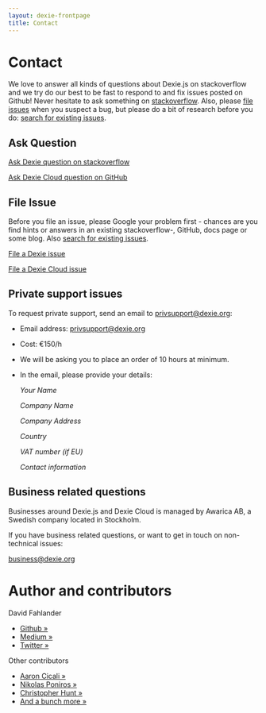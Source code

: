 ```yaml
---
layout: dexie-frontpage
title: Contact
---
```

# Contact

We love to answer all kinds of questions about Dexie.js on stackoverflow and we try do our best to be fast to respond to and fix issues posted on Github! Never hesitate to ask something on [stackoverflow](http://stackoverflow.com/questions/ask?tags=dexie). Also, please [file issues](https://github.com/dexie/Dexie.js/issues/new) when you suspect a bug, but please do a bit of research before you do: [search for existing issues](https://github.com/dexie/Dexie.js/issues?q=is%3Aissue).

## Ask Question
[Ask Dexie question on stackoverflow](http://stackoverflow.com/questions/ask?tags=dexie)

[Ask Dexie Cloud question on GitHub](https://github.com/dexie/Dexie.js/issues/new?labels=cloud,question)

## File Issue
Before you file an issue, please Google your problem first - chances are you find hints or answers in an existing stackoverflow-, GitHub, docs page or some blog. Also [search for existing issues](https://github.com/dexie/Dexie.js/issues?q=is%3Aissue).

[File a Dexie issue](https://github.com/dexie/Dexie.js/issues/new)

[File a Dexie Cloud issue](https://github.com/dexie/Dexie.js/issues/new?labels=cloud)

## Private support issues

To request private support, send an email to [privsupport@dexie.org](mailto:privsupport@dexie.org):

* Email address: [privsupport@dexie.org](mailto:privsupport@dexie.org)
* Cost: €150/h
* We will be asking you to place an order of 10 hours at minimum.
* In the email, please provide your details:

    *Your Name*


    *Company Name*

    *Company Address*

    *Country*

    *VAT number (if EU)*

    *Contact information*


## Business related questions

Businesses around Dexie.js and Dexie Cloud is managed by Awarica AB, a Swedish company located in Stockholm.

If you have business related questions, or want to get in touch on non-technical issues:

[business@dexie.org](mailto:business@dexie.org)

# Author and contributors

David Fahlander

- [Github &raquo;](https://github.com/dfahlander)
- [Medium &raquo;](https://medium.com/@dfahlander)
- [Twitter &raquo;](https://twitter.com/dfahlander)

Other contributors

- [Aaron Cicali &raquo;](https://github.com/acicali)
- [Nikolas Poniros &raquo;](https://poniros.de)
- [Christopher Hunt &raquo;](https://github.com/chrahunt)
- [And a bunch more &raquo;](https://github.com/dexie/Dexie.js/graphs/contributors)
